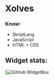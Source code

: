 # Xolves
### Know:
- SkriptLang
- JavaScript
- HTML + CSS

## Widget stats:
[![GitHub WidgetBox](https://github-widgetbox.vercel.app/api/profile?username=xlves&data=followers,repositories,stars,commits&theme=nautilus)
